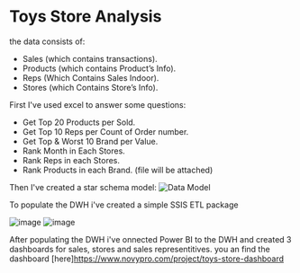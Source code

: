 # Toys Store Analysis
the data consists of:
- Sales (which contains transactions).
- Products (which contains Product’s Info).
- Reps (Which Contains Sales Indoor).
- Stores (which Contains Store’s Info).

First I've used excel to answer some questions:
- Get Top 20 Products per Sold.
- Get Top 10 Reps per Count of Order number.
- Get Top & Worst 10 Brand per Value.
- Rank Month in Each Stores.
- Rank Reps in each Stores.
- Rank Products in each Brand.
  (file will be attached)

Then I've created a star schema model:
![Data Model](https://github.com/MohamedWageh09/Toys-Store-Analysis/assets/120044385/f3fd032f-8b00-45bb-87ed-c1711ea5367d)

To populate the DWH i've created a simple SSIS ETL package 

![image](https://github.com/MohamedWageh09/Toys-Store-Analysis/assets/120044385/47c4c430-3bae-4419-83f3-36a13b9a3975)
![image](https://github.com/MohamedWageh09/Toys-Store-Analysis/assets/120044385/87176136-be9f-453b-99d9-a49bcf401974)

After populating the DWH i've onnected Power BI to the DWH and created 3 dashboards for sales, stores and sales representitives.
you an find the dashboard [here]https://www.novypro.com/project/toys-store-dashboard


